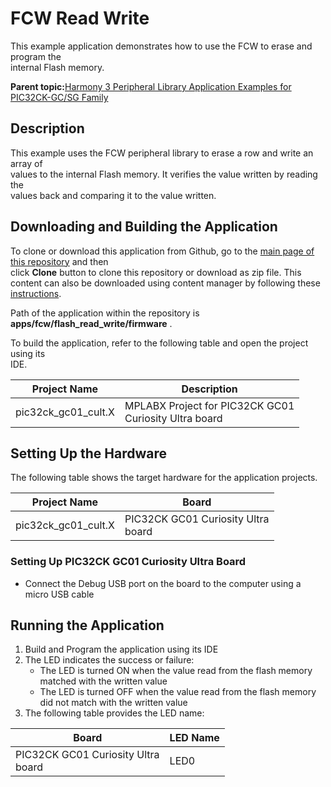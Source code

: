 # FCW Read Write

This example application demonstrates how to use the FCW to erase and program the<br /> internal Flash memory.

**Parent topic:**[Harmony 3 Peripheral Library Application Examples for PIC32CK-GC/SG Family](GUID-5EB5829A-8D62-4A5E-B89B-DF7EF4E334A2.md)

## Description

This example uses the FCW peripheral library to erase a row and write an array of<br /> values to the internal Flash memory. It verifies the value written by reading the<br /> values back and comparing it to the value written.

## Downloading and Building the Application

To clone or download this application from Github, go to the [main page of this repository](https://github.com/Microchip-MPLAB-Harmony/csp_apps_pic32ck_gc) and then<br /> click **Clone** button to clone this repository or download as zip file. This<br /> content can also be downloaded using content manager by following these [instructions](https://github.com/Microchip-MPLAB-Harmony/contentmanager/wiki).

Path of the application within the repository is<br /> **apps/fcw/flash\_read\_write/firmware** .

To build the application, refer to the following table and open the project using its<br /> IDE.

|Project Name|Description|
|------------|-----------|
|pic32ck\_gc01\_cult.X|MPLABX Project for PIC32CK GC01<br /> Curiosity Ultra board|

## Setting Up the Hardware

The following table shows the target hardware for the application projects.

|Project Name|Board|
|------------|-----|
|pic32ck\_gc01\_cult.X|PIC32CK GC01 Curiosity Ultra<br /> board|

### Setting Up PIC32CK GC01 Curiosity Ultra Board

-   Connect the Debug USB port on the board to the computer using a micro USB cable

## Running the Application

1.  Build and Program the application using its IDE
2.  The LED indicates the success or failure:
    -   The LED is turned ON when the value read from the flash memory matched with the written value
    -   The LED is turned OFF when the value read from the flash memory did not match with the written value
3.  The following table provides the LED name:

|Board|LED Name|
|-----|--------|
|PIC32CK GC01 Curiosity Ultra<br /> board|LED0|

